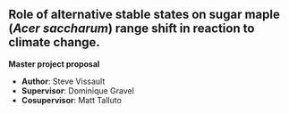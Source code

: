 ## Role of alternative stable states on sugar maple (*Acer saccharum*) range shift in reaction to climate change. 

**Master project proposal**

- **Author**: Steve Vissault
- **Supervisor**: Dominique Gravel
- **Cosupervisor**: Matt Talluto
